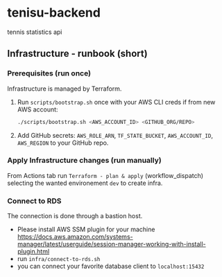 # tenisu-backend
tennis statistics api

## Infrastructure - runbook (short)

### Prerequisites (run once)
Infrastructure is managed by Terraform.

1. Run `scripts/bootstrap.sh` once with your AWS CLI creds if from new AWS account:
   ```bash
   ./scripts/bootstrap.sh <AWS_ACCOUNT_ID> <GITHUB_ORG/REPO>
   ```
   
2. Add GitHub secrets: `AWS_ROLE_ARN`, `TF_STATE_BUCKET`, `AWS_ACCOUNT_ID`, `AWS_REGION` to your GitHub repo.

### Apply Infrastructure changes (run manually)

From Actions tab run `Terraform - plan & apply` (workflow_dispatch) selecting the wanted environement
`dev` to create infra.

### Connect to RDS

The connection is done through a bastion host.

* Please install AWS SSM plugin for your machine https://docs.aws.amazon.com/systems-manager/latest/userguide/session-manager-working-with-install-plugin.html
* run `infra/connect-to-rds.sh`
* you can connect your favorite database client to `localhost:15432`



